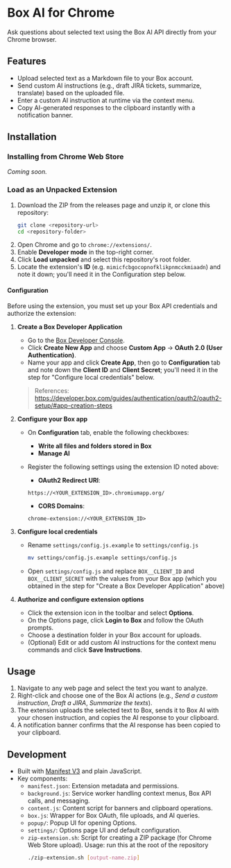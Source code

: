 # Box AI for Chrome

Ask questions about selected text using the Box AI API directly from your Chrome browser.

## Features
- Upload selected text as a Markdown file to your Box account.
- Send custom AI instructions (e.g., draft JIRA tickets, summarize, translate) based on the uploaded file.
- Enter a custom AI instruction at runtime via the context menu.
- Copy AI-generated responses to the clipboard instantly with a notification banner.

## Installation

### Installing from Chrome Web Store

_Coming soon._

### Load as an Unpacked Extension
1. Download the ZIP from the releases page and unzip it, or clone this repository:
   ```bash
   git clone <repository-url>
   cd <repository-folder>
   ```
2. Open Chrome and go to `chrome://extensions/`.
3. Enable **Developer mode** in the top-right corner.
4. Click **Load unpacked** and select this repository's root folder.
5. Locate the extension's **ID** (e.g. `mimicfcbgocopnofklikpnmcckmiaadn`) and note it down; you'll need it in the Configuration step below.

#### Configuration
Before using the extension, you must set up your Box API credentials and authorize the extension:
  
1. **Create a Box Developer Application**
   - Go to the [Box Developer Console](https://app.box.com/developers/console).
   - Click **Create New App** and choose **Custom App** → **OAuth 2.0 (User Authentication)**.
   - Name your app and click **Create App**, then go to **Configuration** tab and note down the **Client ID** and **Client Secret**; you'll need it in the step for "Configure local credentials" below.

   > References: 
   > https://developer.box.com/guides/authentication/oauth2/oauth2-setup/#app-creation-steps

2. **Configure your Box app**
   - On **Configuration** tab, enable the following checkboxes:
      - **Write all files and folders stored in Box**
      - **Manage AI**
   - Register the following settings using the extension ID noted above:

      - **OAuth2 Redirect URI**:
      ```
      https://<YOUR_EXTENSION_ID>.chromiumapp.org/
      ```

      - **CORS Domains**:
      ```
      chrome-extension://<YOUR_EXTENSION_ID>
      ```

2. **Configure local credentials**  
   - Rename `settings/config.js.example` to `settings/config.js`
      ```bash
      mv settings/config.js.example settings/config.js
      ```  
   - Open `settings/config.js` and replace `BOX__CLIENT_ID` and `BOX__CLIENT_SECRET` with the values from your Box app (which you obtained in the step for "Create a Box Developer Application" above)

3. **Authorize and configure extension options**
   - Click the extension icon in the toolbar and select **Options**.
   - On the Options page, click **Login to Box** and follow the OAuth prompts.
   - Choose a destination folder in your Box account for uploads.
   - (Optional) Edit or add custom AI instructions for the context menu commands and click **Save Instructions**.

## Usage
1. Navigate to any web page and select the text you want to analyze.
2. Right-click and choose one of the Box AI actions (e.g., *Send a custom instruction*, *Draft a JIRA*, *Summarize the texts*).
3. The extension uploads the selected text to Box, sends it to Box AI with your chosen instruction,
   and copies the AI response to your clipboard.
4. A notification banner confirms that the AI response has been copied to your clipboard.

## Development
- Built with [Manifest V3](https://developer.chrome.com/docs/extensions/mv3/) and plain JavaScript.
- Key components:
  - `manifest.json`: Extension metadata and permissions.
  - `background.js`: Service worker handling context menus, Box API calls, and messaging.
  - `content.js`: Content script for banners and clipboard operations.
  - `box.js`: Wrapper for Box OAuth, file uploads, and AI queries.
  - `popup/`: Popup UI for opening Options.
  - `settings/`: Options page UI and default configuration.
  - `zip-extension.sh`: Script for creating a ZIP package (for Chrome Web Store upload). Usage: run this at the root of the repository
      ```bash
      ./zip-extension.sh [output-name.zip]
      ```
